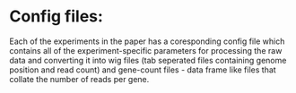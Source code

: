 # Config files:

Each of the experiments in the paper has a coresponding config file which contains all of the experiment-specific parameters for processing the raw data and converting it into wig files (tab seperated files containing genome position and read count) and gene-count files - data frame like files that collate the number of reads per gene.